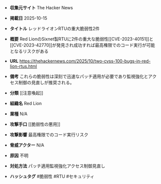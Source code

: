 - **収集元サイト**
The Hacker News

- **掲載日**
2025-10-15

- **タイトル**
レッドライオンRTUの重大脆弱性2件

- **概要**
Red LionのSixnet製RTUに2件の重大な脆弱性[[CVE-2023-40151]]と[[CVE-2023-42770]]が発見され成功すれば最高権限でのコード実行が可能となるリスクがある

- **URL**
https://thehackernews.com/2025/10/two-cvss-100-bugs-in-red-lion-rtus.html

- **備考**
これらの脆弱性は深刻で迅速なパッチ適用が必要であり監視強化とアクセス制御の見直しが推奨される。

- **分類**
[[注意喚起]]

- **組織名**
Red Lion

- **業種**
N/A

- **攻撃手口**
[[脆弱性の悪用]]

- **攻撃影響**
最高権限でのコード実行リスク

- **脅威アクター**
N/A

- **原因**
不明

- **対処方法**
パッチ適用監視強化アクセス制御見直し

- **ハッシュタグ**
#脆弱性 #RTU #セキュリティ
